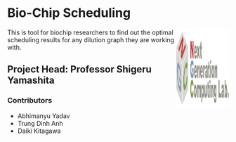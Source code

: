 # Bio-Chip Scheduling
<img align="right" width="120" height="178"
     title="Size Limit logo" src="./NGC_logo.png">

This is tool for biochip researchers to find out the optimal scheduling results for any dilution graph they are working with. 

## Project Head: Professor Shigeru Yamashita

### Contributors
* Abhimanyu Yadav
* Trung Dinh Anh
* Daiki Kitagawa
